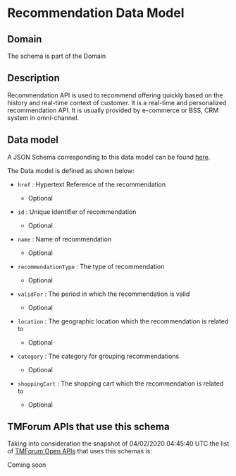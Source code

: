 # Recommendation Data Model

## Domain

The  schema is part of the  Domain

## Description

Recommendation API is used to recommend offering quickly based on the history and real-time context of customer. It is a real-time and personalized recommendation API. It is usually provided by e-commerce or BSS, CRM system in omni-channel.

## Data model

A JSON Schema corresponding to this data model can be found
[here](https://github.com/tmforum-rand/schemas/blob/candidates/Product/Recommendation.schema.json).

The Data model is defined as shown below:
- `href` : Hypertext Reference of the recommendation

  - Optional

- `id` : Unique identifier of recommendation

  - Optional

- `name` : Name of recommendation

  - Optional

- `recommendationType` : The type of recommendation

  - Optional

- `validFor` : The period in which the recommendation is valid

  - Optional

- `location` : The geographic location which the recommendation is related to

  - Optional

- `category` : The category for grouping recommendations

  - Optional

- `shoppingCart` : The shopping cart which the recommendation is related to

  - Optional





## TMForum APIs that use this schema

Taking into consideration the snapshot of 04/02/2020 04:45:40 UTC the list of [TMForum Open APIs](https://www.tmforum.org/open-apis/) that uses this schemas is:

Coming soon